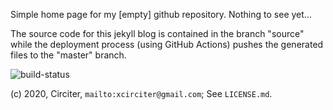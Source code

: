 Simple home page for my [empty] github repository. Nothing to see yet...

The source code for this jekyll blog is contained in the branch "source" while
the deployment process (using GitHub Actions) pushes the generated files to
the "master" branch.

![build-status](https://github.com/Circiter/circiter.github.io/workflows/GitHub%20Pages%20deploy/badge.svg)

(c) 2020, Circiter, `mailto:xcirciter@gmail.com`; See `LICENSE.md`.

